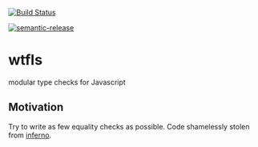 [![Build Status](https://travis-ci.org/geclos/is.svg?branch=master)](https://travis-ci.org/geclos/is)

[![semantic-release](https://img.shields.io/badge/%20%20%F0%9F%93%A6%F0%9F%9A%80-semantic--release-e10079.svg)](https://github.com/semantic-release/semantic-release)

# wtfIs
modular type checks for Javascript

## Motivation
Try to write as few equality checks as possible. Code shamelessly stolen from [inferno](https://github.com/trueadm/inferno).
